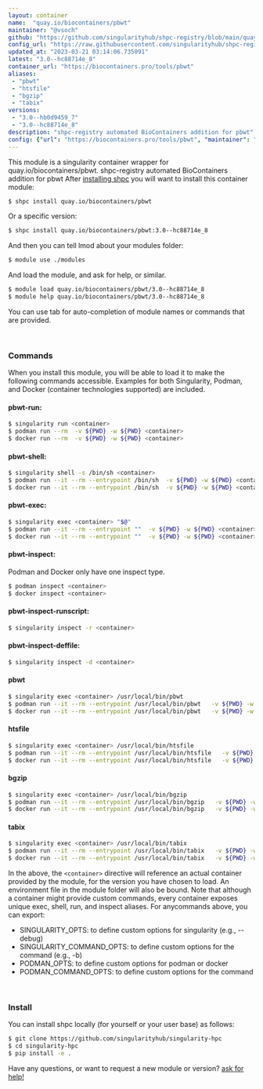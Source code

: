 ```yaml
---
layout: container
name:  "quay.io/biocontainers/pbwt"
maintainer: "@vsoch"
github: "https://github.com/singularityhub/shpc-registry/blob/main/quay.io/biocontainers/pbwt/container.yaml"
config_url: "https://raw.githubusercontent.com/singularityhub/shpc-registry/main/quay.io/biocontainers/pbwt/container.yaml"
updated_at: "2023-03-21 03:14:06.735091"
latest: "3.0--hc88714e_8"
container_url: "https://biocontainers.pro/tools/pbwt"
aliases:
 - "pbwt"
 - "htsfile"
 - "bgzip"
 - "tabix"
versions:
 - "3.0--hb0d9459_7"
 - "3.0--hc88714e_8"
description: "shpc-registry automated BioContainers addition for pbwt"
config: {"url": "https://biocontainers.pro/tools/pbwt", "maintainer": "@vsoch", "description": "shpc-registry automated BioContainers addition for pbwt", "latest": {"3.0--hc88714e_8": "sha256:0da5d9e94130efdc90cd02ecaca856a0d9ed9cf4ae02d268c60bfce65d663a6a"}, "tags": {"3.0--hb0d9459_7": "sha256:7bb9e6d57c8010f3f6c654f0f67aad48f43db3e1dcdb2cf71f3414f67126ef75", "3.0--hc88714e_8": "sha256:0da5d9e94130efdc90cd02ecaca856a0d9ed9cf4ae02d268c60bfce65d663a6a"}, "docker": "quay.io/biocontainers/pbwt", "aliases": {"pbwt": "/usr/local/bin/pbwt", "htsfile": "/usr/local/bin/htsfile", "bgzip": "/usr/local/bin/bgzip", "tabix": "/usr/local/bin/tabix"}}
---
```


This module is a singularity container wrapper for quay.io/biocontainers/pbwt.
shpc-registry automated BioContainers addition for pbwt
After [installing shpc](#install) you will want to install this container module:


```bash
$ shpc install quay.io/biocontainers/pbwt
```

Or a specific version:

```bash
$ shpc install quay.io/biocontainers/pbwt:3.0--hc88714e_8
```

And then you can tell lmod about your modules folder:

```bash
$ module use ./modules
```

And load the module, and ask for help, or similar.

```bash
$ module load quay.io/biocontainers/pbwt/3.0--hc88714e_8
$ module help quay.io/biocontainers/pbwt/3.0--hc88714e_8
```

You can use tab for auto-completion of module names or commands that are provided.

<br>

### Commands

When you install this module, you will be able to load it to make the following commands accessible.
Examples for both Singularity, Podman, and Docker (container technologies supported) are included.

#### pbwt-run:

```bash
$ singularity run <container>
$ podman run --rm  -v ${PWD} -w ${PWD} <container>
$ docker run --rm  -v ${PWD} -w ${PWD} <container>
```

#### pbwt-shell:

```bash
$ singularity shell -s /bin/sh <container>
$ podman run --it --rm --entrypoint /bin/sh  -v ${PWD} -w ${PWD} <container>
$ docker run --it --rm --entrypoint /bin/sh  -v ${PWD} -w ${PWD} <container>
```

#### pbwt-exec:

```bash
$ singularity exec <container> "$@"
$ podman run --it --rm --entrypoint ""  -v ${PWD} -w ${PWD} <container> "$@"
$ docker run --it --rm --entrypoint ""  -v ${PWD} -w ${PWD} <container> "$@"
```

#### pbwt-inspect:

Podman and Docker only have one inspect type.

```bash
$ podman inspect <container>
$ docker inspect <container>
```

#### pbwt-inspect-runscript:

```bash
$ singularity inspect -r <container>
```

#### pbwt-inspect-deffile:

```bash
$ singularity inspect -d <container>
```


#### pbwt

```bash
$ singularity exec <container> /usr/local/bin/pbwt
$ podman run --it --rm --entrypoint /usr/local/bin/pbwt   -v ${PWD} -w ${PWD} <container> -c " $@"
$ docker run --it --rm --entrypoint /usr/local/bin/pbwt   -v ${PWD} -w ${PWD} <container> -c " $@"
```


#### htsfile

```bash
$ singularity exec <container> /usr/local/bin/htsfile
$ podman run --it --rm --entrypoint /usr/local/bin/htsfile   -v ${PWD} -w ${PWD} <container> -c " $@"
$ docker run --it --rm --entrypoint /usr/local/bin/htsfile   -v ${PWD} -w ${PWD} <container> -c " $@"
```


#### bgzip

```bash
$ singularity exec <container> /usr/local/bin/bgzip
$ podman run --it --rm --entrypoint /usr/local/bin/bgzip   -v ${PWD} -w ${PWD} <container> -c " $@"
$ docker run --it --rm --entrypoint /usr/local/bin/bgzip   -v ${PWD} -w ${PWD} <container> -c " $@"
```


#### tabix

```bash
$ singularity exec <container> /usr/local/bin/tabix
$ podman run --it --rm --entrypoint /usr/local/bin/tabix   -v ${PWD} -w ${PWD} <container> -c " $@"
$ docker run --it --rm --entrypoint /usr/local/bin/tabix   -v ${PWD} -w ${PWD} <container> -c " $@"
```



In the above, the `<container>` directive will reference an actual container provided
by the module, for the version you have chosen to load. An environment file in the
module folder will also be bound. Note that although a container
might provide custom commands, every container exposes unique exec, shell, run, and
inspect aliases. For anycommands above, you can export:

 - SINGULARITY_OPTS: to define custom options for singularity (e.g., --debug)
 - SINGULARITY_COMMAND_OPTS: to define custom options for the command (e.g., -b)
 - PODMAN_OPTS: to define custom options for podman or docker
 - PODMAN_COMMAND_OPTS: to define custom options for the command

<br>

### Install

You can install shpc locally (for yourself or your user base) as follows:

```bash
$ git clone https://github.com/singularityhub/singularity-hpc
$ cd singularity-hpc
$ pip install -e .
```

Have any questions, or want to request a new module or version? [ask for help!](https://github.com/singularityhub/singularity-hpc/issues)